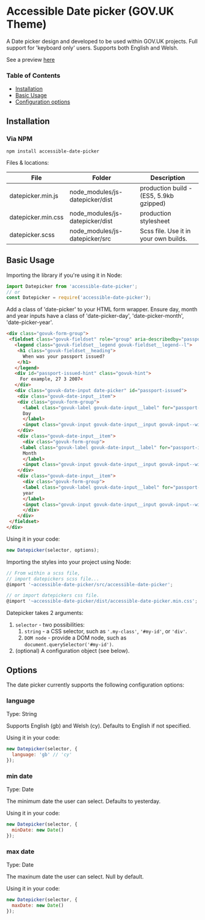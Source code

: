 # Accessible Date picker (GOV.UK Theme)

A Date picker design and developed to be used within GOV.UK projects. Full support for 'keyboard only' users. Supports both English and Welsh.  

See a preview [here](https://still-headland-16463.herokuapp.com)

### Table of Contents

* [Installation](#installation)
* [Basic Usage](#basic-usage)
* [Configuration options](#options)

## Installation

### Via NPM

```
npm install accessible-date-picker
```

Files & locations:

|        File        |             Folder              |               Description               |
| ------------------ | ------------------------------- | --------------------------------------- |
| datepicker.min.js  | node_modules/js-datepicker/dist | production build - (ES5, 5.9kb gzipped) |
| datepicker.min.css | node_modules/js-datepicker/dist | production stylesheet                   |
| datepicker.scss    | node_modules/js-datepicker/src  | Scss file. Use it in your own builds.   |

## Basic Usage

Importing the library if you're using it in Node:
```javascript
import Datepicker from 'accessible-date-picker';
// or
const Datepicker = require('accessible-date-picker');
```

Add a class of 'date-picker' to your HTML form wrapper. Ensure day, month and year inputs have a class of 'date-picker-day', 'date-picker-month', 'date-picker-year'.

```html
<div class="govuk-form-group">
 <fieldset class="govuk-fieldset" role="group" aria-describedby="passport-issued-hint">
   <legend class="govuk-fieldset__legend govuk-fieldset__legend--l">
    <h1 class="govuk-fieldset__heading">
      When was your passport issued?
    </h1>
   </legend>
   <div id="passport-issued-hint" class="govuk-hint">
     For example, 27 3 2007<
   </div>
   <div class="govuk-date-input date-picker" id="passport-issued">
    <div class="govuk-date-input__item">
    <div class="govuk-form-group">
      <label class="govuk-label govuk-date-input__label" for="passport-issued-day">
      Day
      </label>
      <input class="govuk-input govuk-date-input__input govuk-input--width-2 date-picker-day" id="passport-issued-day" name="passport-issued-day" type="text" pattern="[0-9]*" inputmode="numeric"></div>
    </div>
    <div class="govuk-date-input__item">
      <div class="govuk-form-group">
     <label class="govuk-label govuk-date-input__label" for="passport-issued-month">
      Month
      </label>
      <input class="govuk-input govuk-date-input__input govuk-input--width-2 date-picker-month" id="passport-issued-month" name="passport-issued-month" type="text" pattern="[0-9]*" inputmode="numeric"></div>
    </div>
    <div class="govuk-date-input__item">
      <div class="govuk-form-group">
      <label class="govuk-label govuk-date-input__label" for="passport-issued-year">
      year
      </label>
      <input class="govuk-input govuk-date-input__input govuk-input--width-4 date-picker-year" id="passport-issued-year" name="passport-issued-year" type="text" pattern="[0-9]*" inputmode="numeric"></div>
      </div>
    </div>
 </fieldset>
</div>
```

Using it in your code:
```javascript
new Datepicker(selector, options);
```

Importing the styles into your project using Node:
```javascript
// From within a scss file,
// import datepickers scss file...
@import '~accessible-date-picker/src/accessible-date-picker';

// or import datepickers css file.
@import '~accessible-date-picker/dist/accessible-date-picker.min.css';
```

Datepicker takes 2 arguments:

1. `selector` - two possibilities:
    1. `string` - a CSS selector, such as `'.my-class'`, `'#my-id'`, or `'div'`.
    2. `DOM node` - provide a DOM node, such as `document.querySelector('#my-id')`.
2. (optional) A configuration object (see below).

## Options

The date picker currently supports the following configuration options:

### language

Type: String

Supports English (gb) and Welsh (cy). Defaults to English if not specified.

Using it in your code:
```javascript
new Datepicker(selector, {
  language: 'gb' // 'cy'
});
```

### min date

Type: Date

The minimum date the user can select. Defaults to yesterday.

Using it in your code:
```javascript
new Datepicker(selector, {
  minDate: new Date()
});
```

### max date

Type: Date

The maxinum date the user can select. Null by default.

Using it in your code:
```javascript
new Datepicker(selector, {
  maxDate: new Date()
});
```

